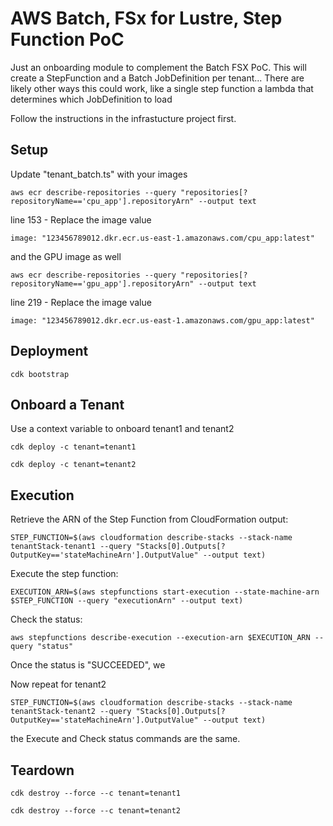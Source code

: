 # AWS Batch, FSx for Lustre, Step Function PoC

Just an onboarding module to complement the Batch FSX PoC. This will
create a StepFunction and a Batch JobDefinition per tenant... There are
likely other ways this could work, like a single step function a lambda
that determines which JobDefinition to load

Follow the instructions in the infrastucture project first.

## Setup

Update "tenant_batch.ts" with your images

    aws ecr describe-repositories --query "repositories[?repositoryName=='cpu_app'].repositoryArn" --output text

line 153 - Replace the image value

    image: "123456789012.dkr.ecr.us-east-1.amazonaws.com/cpu_app:latest"

and the GPU image as well

    aws ecr describe-repositories --query "repositories[?repositoryName=='gpu_app'].repositoryArn" --output text

line 219 - Replace the image value

    image: "123456789012.dkr.ecr.us-east-1.amazonaws.com/gpu_app:latest"

## Deployment

    cdk bootstrap

## Onboard a Tenant

Use a context variable to onboard tenant1 and tenant2

    cdk deploy -c tenant=tenant1

    cdk deploy -c tenant=tenant2

## Execution

Retrieve the ARN of the Step Function from CloudFormation output:

    STEP_FUNCTION=$(aws cloudformation describe-stacks --stack-name tenantStack-tenant1 --query "Stacks[0].Outputs[?OutputKey=='stateMachineArn'].OutputValue" --output text)

Execute the step function:

    EXECUTION_ARN=$(aws stepfunctions start-execution --state-machine-arn $STEP_FUNCTION --query "executionArn" --output text)

Check the status:

    aws stepfunctions describe-execution --execution-arn $EXECUTION_ARN --query "status"

Once the status is "SUCCEEDED", we

Now repeat for tenant2

    STEP_FUNCTION=$(aws cloudformation describe-stacks --stack-name tenantStack-tenant2 --query "Stacks[0].Outputs[?OutputKey=='stateMachineArn'].OutputValue" --output text)

the Execute and Check status commands are the same.

## Teardown

    cdk destroy --force --c tenant=tenant1

    cdk destroy --force --c tenant=tenant2